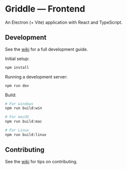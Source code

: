 # Griddle &mdash; Frontend

An Electron (+ Vite) application with React and TypeScript.

## Development

See the [wiki](../../wiki) for a full development guide.

Initial setup:

```bash
npm install
```

Running a development server:

```bash
npm run dev
```

Build:

```bash
# For windows
npm run build:win

# For macOS
npm run build:mac

# For Linux
npm run build:linux
```

## Contributing

See the [wiki](../../../wiki) for tips on contributing.

